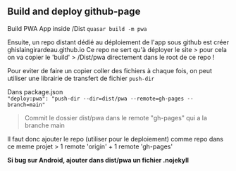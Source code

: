 ## Build and deploy github-page

Build PWA App inside /Dist
`quasar build -m pwa`

Ensuite, un repo distant dédié au déploiement de l'app sous github est créer ghislaingirardeau.github.io
Ce repo ne sert qu'à déployer le site > pour cela on va copier le 'build' > /Dist/pwa directement dans le root de ce repo !

Pour eviter de faire un copier coller des fichiers à chaque fois, on peut utiliser une librairie de transfert de fichier `push-dir`

Dans package.json  
`"deploy:pwa": "push-dir --dir=dist/pwa --remote=gh-pages --branch=main"`

> Commit le dossier dist/pwa dans le remote "gh-pages" qui a la branche main

Il faut donc ajouter le repo (utiliser pour le deploiement) comme repo dans ce meme projet > 1 remote 'origin' + 1 remote 'gh-pages'

**Si bug sur Android, ajouter dans dist/pwa un fichier .nojekyll**
